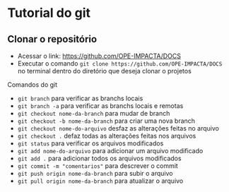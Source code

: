 # Tutorial do git

## Clonar o repositório
- Acessar o link: https://github.com/OPE-IMPACTA/DOCS
- Executar o comando `git clone https://github.com/OPE-IMPACTA/DOCS` no terminal dentro do diretório que deseja clonar o projetos

Comandos do git

- `git branch` para verificar as branchs locais
- `git branch -a` para verificar as branchs locais e remotas
- `git checkout nome-da-branch` para mudar de branch
- `git checkout -b nome-da-branch` para criar uma nova branch
- `git checkout nome-do-arquivo` desfaz as alterações feitas no arquivo
- `git checkout .` defaz todas as alterações feitas nos arquivos
- `git status` para verificar os arquivos modificados
- `git add nome-do-arquivo` para adicionar um arquivo modificado
- `git add .` para adicionar todos os arquivos modificados
- `git commit -m "comentarios"` para descrever o commit
- `git push origin nome-da-branch` para subir o arquivo
- `git pull origin nome-da-branch` para atualizar o arquivo
